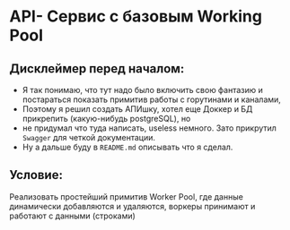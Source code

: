 # API- Сервис с базовым Working Pool

## Дисклеймер перед началом:
- Я так понимаю, что тут надо было включить свою фантазию и постараться показать примитив работы с горутинами и каналами,
- Поэтому я решил создать АПИшку,  хотел еще Доккер и БД прикрепить (какую-нибудь  postgreSQL),  но
- не придумал что туда написать,  useless немного. Зато прикрутил `Swagger` для четкой документации.
- Ну а дальше буду в `README.md` описывать что я сделал.

## Условие: 
Реализовать простейший примитив Worker Pool, где данные динамически добавляются и удаляются, воркеры принимают и работают
с данными (строками)



